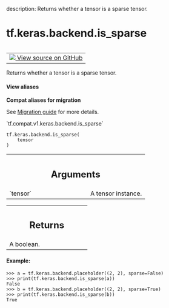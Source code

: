 description: Returns whether a tensor is a sparse tensor.

<div itemscope itemtype="http://developers.google.com/ReferenceObject">
<meta itemprop="name" content="tf.keras.backend.is_sparse" />
<meta itemprop="path" content="Stable" />
</div>

# tf.keras.backend.is_sparse

<!-- Insert buttons and diff -->

<table class="tfo-notebook-buttons tfo-api nocontent" align="left">
<td>
  <a target="_blank" href="https://github.com/tensorflow/tensorflow/blob/r2.3/tensorflow/python/keras/backend.py#L835-L856">
    <img src="https://www.tensorflow.org/images/GitHub-Mark-32px.png" />
    View source on GitHub
  </a>
</td>
</table>



Returns whether a tensor is a sparse tensor.

<section class="expandable">
  <h4 class="showalways">View aliases</h4>
  <p>
<b>Compat aliases for migration</b>
<p>See
<a href="https://www.tensorflow.org/guide/migrate">Migration guide</a> for
more details.</p>
<p>`tf.compat.v1.keras.backend.is_sparse`</p>
</p>
</section>

<pre class="devsite-click-to-copy prettyprint lang-py tfo-signature-link">
<code>tf.keras.backend.is_sparse(
    tensor
)
</code></pre>



<!-- Placeholder for "Used in" -->


<!-- Tabular view -->
 <table class="responsive fixed orange">
<colgroup><col width="214px"><col></colgroup>
<tr><th colspan="2"><h2 class="add-link">Arguments</h2></th></tr>

<tr>
<td>
`tensor`
</td>
<td>
A tensor instance.
</td>
</tr>
</table>



<!-- Tabular view -->
 <table class="responsive fixed orange">
<colgroup><col width="214px"><col></colgroup>
<tr><th colspan="2"><h2 class="add-link">Returns</h2></th></tr>
<tr class="alt">
<td colspan="2">
A boolean.
</td>
</tr>

</table>



#### Example:




```
>>> a = tf.keras.backend.placeholder((2, 2), sparse=False)
>>> print(tf.keras.backend.is_sparse(a))
False
>>> b = tf.keras.backend.placeholder((2, 2), sparse=True)
>>> print(tf.keras.backend.is_sparse(b))
True
```